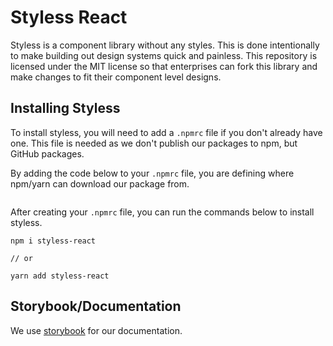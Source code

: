 # Styless React

Styless is a component library without any styles. This is done intentionally to make building out design systems quick and painless. This repository is licensed under the MIT license so that enterprises can fork this library and make changes to fit their component level designs.

## Installing Styless

To install styless, you will need to add a `.npmrc` file if you don't already have one. This file is needed as we don't publish our packages to npm, but GitHub packages.

By adding the code below to your `.npmrc` file, you are defining where npm/yarn can download our package from.

```

```

After creating your `.npmrc` file, you can run the commands below to install styless.

```shell
npm i styless-react

// or

yarn add styless-react
```

## Storybook/Documentation

We use [storybook](https://jblevins1991.github.io/styless-react/?path=/story/components-breadcrumbs--page) for our documentation.